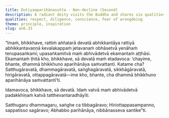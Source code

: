 ```yaml
---
title: Dutiyaaparihānasutta - Non-decline (Second)
description: A radiant deity visits the Buddha and shares six qualities that ensure the non-decline of a bhikkhu - 1) respect for the Teacher, 2) the Dhamma, 3) the Saṅgha, 4) the training, 5) conscience, and 6) moral dread. The Buddha confirms these as conditions for stability and progress on the path.
qualities: respect, diligence, conscience, fear of wrongdoing
theme: principle, inspiration
slug: an6.33
---
```


“Imaṁ, bhikkhave, rattiṁ aññatarā devatā abhikkantāya rattiyā abhikkantavaṇṇā kevalakappaṁ jetavanaṁ obhāsetvā yenāhaṁ tenupasaṅkami; upasaṅkamitvā maṁ abhivādetvā ekamantaṁ aṭṭhāsi. Ekamantaṁ ṭhitā kho, bhikkhave, sā devatā maṁ etadavoca: ‘chayime, bhante, dhammā bhikkhuno aparihānāya saṁvattanti. Katame cha? Satthugāravatā, dhammagāravatā, saṅghagāravatā, sikkhāgāravatā, hirigāravatā, ottappagāravatā—ime kho, bhante, cha dhammā bhikkhuno aparihānāya saṁvattantī’ti.

Idamavoca, bhikkhave, sā devatā. Idaṁ vatvā maṁ abhivādetvā padakkhiṇaṁ katvā tatthevantaradhāyīti.

Satthugaru dhammagaru,
saṅghe ca tibbagāravo;
Hiriottappasampanno,
sappatisso sagāravo;
Abhabbo parihānāya,
nibbānasseva santike”ti.
